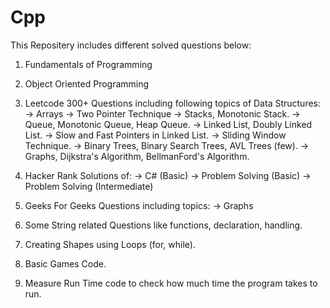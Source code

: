 # Cpp
This Repositery includes different solved questions below: 

1. Fundamentals of Programming 

2. Object Oriented Programming

3. Leetcode 300+ Questions including following topics of Data Structures:
    -> Arrays
    -> Two Pointer Technique
    -> Stacks, Monotonic Stack.
    -> Queue, Monotonic Queue, Heap Queue.
    -> Linked List, Doubly Linked List.
    -> Slow and Fast Pointers in Linked List.
    -> Sliding Window Technique.
    -> Binary Trees, Binary Search Trees, AVL Trees (few).
    -> Graphs, Dijkstra's Algorithm, BellmanFord's Algorithm.

4. Hacker Rank Solutions of:
    -> C# (Basic)
    -> Problem Solving (Basic)
    -> Problem Solving (Intermediate)

5. Geeks For Geeks Questions including topics:
     -> Graphs
   
7. Some String related Questions like functions, declaration, handling.
   
8. Creating Shapes using Loops (for, while).
  
9. Basic Games Code.

10. Measure Run Time code to check how much time the program takes to run.
